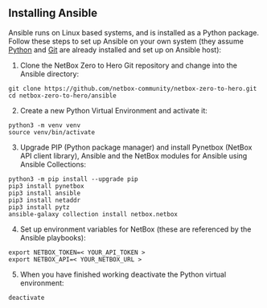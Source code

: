 ## Installing Ansible
Ansible runs on Linux based systems, and is installed as a Python package. Follow these steps to set up Ansible on your own system (they assume [Python](https://www.python.org/downloads/) and [Git](https://github.com/git-guides/install-git) are already installed and set up on Ansible host):

1. Clone the NetBox Zero to Hero Git repository and change into the Ansible directory:

```
git clone https://github.com/netbox-community/netbox-zero-to-hero.git
cd netbox-zero-to-hero/ansible
```

2. Create a new Python Virtual Environment and activate it:
```
python3 -m venv venv
source venv/bin/activate
```
3. Upgrade PIP (Python package manager) and install Pynetbox (NetBox API client library), Ansible and the NetBox modules for Ansible using Ansible Collections:
```
python3 -m pip install --upgrade pip
pip3 install pynetbox
pip3 install ansible
pip3 install netaddr
pip3 install pytz
ansible-galaxy collection install netbox.netbox
```
4. Set up environment variables for NetBox (these are referenced by the Ansible playbooks):
```
export NETBOX_TOKEN=< YOUR_API_TOKEN >
export NETBOX_API=< YOUR_NETBOX_URL >
```
5. When you have finished working deactivate the Python virtual environment:
```
deactivate
```
